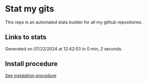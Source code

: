 # Stat my gits

This repo is an automated stats builder for all my github repositories.

## Links to stats


Generated on 07/22/2024 at 12:42:03 in 0 min, 2 seconds.

## Install procedure

[See instalation procedure](./src/install.md)
